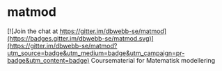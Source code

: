 # matmod

[![Join the chat at https://gitter.im/dbwebb-se/matmod](https://badges.gitter.im/dbwebb-se/matmod.svg)](https://gitter.im/dbwebb-se/matmod?utm_source=badge&utm_medium=badge&utm_campaign=pr-badge&utm_content=badge)
Coursematerial for Matematisk modellering
